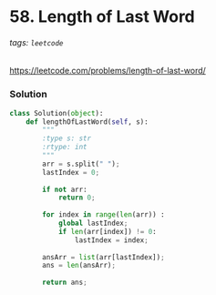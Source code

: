 # 58. Length of Last Word
###### tags: `leetcode`
https://leetcode.com/problems/length-of-last-word/
### Solution
```python
class Solution(object):
    def lengthOfLastWord(self, s):
        """
        :type s: str
        :rtype: int
        """
        arr = s.split(" ");
        lastIndex = 0;
        
        if not arr:
            return 0;
        
        for index in range(len(arr)) : 
            global lastIndex;
            if len(arr[index]) != 0: 
                lastIndex = index;
       
        ansArr = list(arr[lastIndex]);
        ans = len(ansArr);
        
        return ans;
```